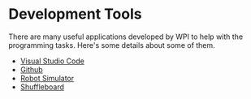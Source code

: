 # <a name="top"></a>Development Tools
There are many useful applications developed by WPI to help with the programming tasks.  Here's some details about some of them.

- [Visual Studio Code](vscode.md)
- [Github](git.md)
- [Robot Simulator](simulator.md)
- [Shuffleboard](shuffleboard.md)